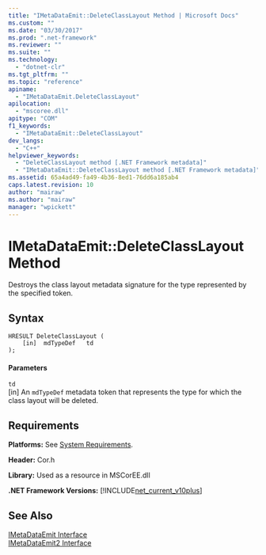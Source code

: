 ```yaml
---
title: "IMetaDataEmit::DeleteClassLayout Method | Microsoft Docs"
ms.custom: ""
ms.date: "03/30/2017"
ms.prod: ".net-framework"
ms.reviewer: ""
ms.suite: ""
ms.technology: 
  - "dotnet-clr"
ms.tgt_pltfrm: ""
ms.topic: "reference"
apiname: 
  - "IMetaDataEmit.DeleteClassLayout"
apilocation: 
  - "mscoree.dll"
apitype: "COM"
f1_keywords: 
  - "IMetaDataEmit::DeleteClassLayout"
dev_langs: 
  - "C++"
helpviewer_keywords: 
  - "DeleteClassLayout method [.NET Framework metadata]"
  - "IMetaDataEmit::DeleteClassLayout method [.NET Framework metadata]"
ms.assetid: 65a4ad49-fa49-4b36-8ed1-76dd6a185ab4
caps.latest.revision: 10
author: "mairaw"
ms.author: "mairaw"
manager: "wpickett"
---
```

# IMetaDataEmit::DeleteClassLayout Method
Destroys the class layout metadata signature for the type represented by the specified token.  
  
## Syntax  
  
```  
HRESULT DeleteClassLayout (  
    [in]  mdTypeDef   td  
);  
```  
  
#### Parameters  
 `td`  
 [in] An `mdTypeDef` metadata token that represents the type for which the class layout will be deleted.  
  
## Requirements  
 **Platforms:** See [System Requirements](../../../../docs/framework/get-started/system-requirements.md).  
  
 **Header:** Cor.h  
  
 **Library:** Used as a resource in MSCorEE.dll  
  
 **.NET Framework Versions:** [!INCLUDE[net_current_v10plus](../../../../includes/net-current-v10plus-md.md)]  
  
## See Also  
 [IMetaDataEmit Interface](../../../../docs/framework/unmanaged-api/metadata/imetadataemit-interface.md)   
 [IMetaDataEmit2 Interface](../../../../docs/framework/unmanaged-api/metadata/imetadataemit2-interface.md)